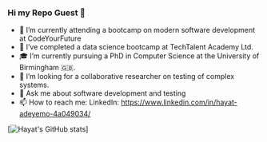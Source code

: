 ### Hi my Repo Guest 👋

<!--
**hayatu4islam/hayatu4islam** is a ✨ _special_ ✨ repository because its `README.md` (this file) appears on your GitHub profile.

Here are some ideas to get you started:
-->
- 🔭 I’m currently attending a bootcamp on modern software development at CodeYourFuture
- 🌱 I’ve completed a data science bootcamp at TechTalent Academy Ltd.
- :mortar_board: I’m currently pursuing a PhD in Computer Science at the University of Birmingham :gb:.
- 🤔 I’m looking for a collaborative researcher on testing of complex systems.
- 💬 Ask me about software development and testing
- 📫 How to reach me: LinkedIn: https://www.linkedin.com/in/hayat-adeyemo-4a049034/

[![Hayat's GitHub stats](https://github-readme-stats.vercel.app/api?username=hayatu4islam)]

